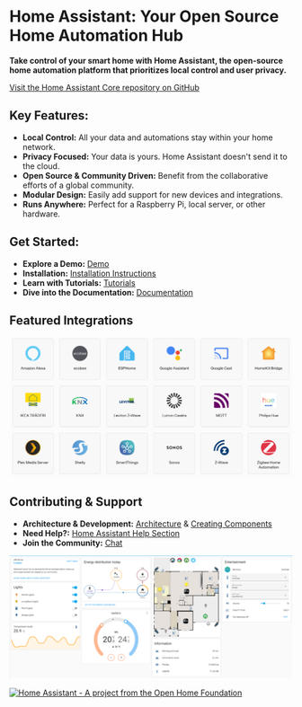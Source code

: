 # Home Assistant: Your Open Source Home Automation Hub

**Take control of your smart home with Home Assistant, the open-source home automation platform that prioritizes local control and user privacy.**

[Visit the Home Assistant Core repository on GitHub](https://github.com/home-assistant/core)

## Key Features:

*   **Local Control:** All your data and automations stay within your home network.
*   **Privacy Focused:** Your data is yours. Home Assistant doesn't send it to the cloud.
*   **Open Source & Community Driven:** Benefit from the collaborative efforts of a global community.
*   **Modular Design:** Easily add support for new devices and integrations.
*   **Runs Anywhere:** Perfect for a Raspberry Pi, local server, or other hardware.

## Get Started:

*   **Explore a Demo:** [Demo](https://demo.home-assistant.io)
*   **Installation:** [Installation Instructions](https://home-assistant.io/getting-started/)
*   **Learn with Tutorials:** [Tutorials](https://home-assistant.io/getting-started/automation/)
*   **Dive into the Documentation:** [Documentation](https://home-assistant.io/docs/)

## Featured Integrations
![Screenshot showing integrations](https://raw.githubusercontent.com/home-assistant/core/dev/.github/assets/screenshot-integrations.png)

## Contributing & Support

*   **Architecture & Development:** [Architecture](https://developers.home-assistant.io/docs/architecture_index/) & [Creating Components](https://developers.home-assistant.io/docs/creating_component_index/)
*   **Need Help?:** [Home Assistant Help Section](https://home-assistant.io/help/)
*   **Join the Community:** [Chat](https://www.home-assistant.io/join-chat/)

![Screenshot of Home Assistant](https://raw.githubusercontent.com/home-assistant/core/dev/.github/assets/screenshot-states.png)

[![Home Assistant - A project from the Open Home Foundation](https://www.openhomefoundation.org/badges/home-assistant.png)](https://www.openhomefoundation.org/)